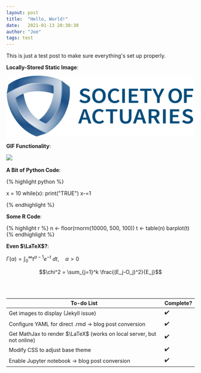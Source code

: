 ```yaml
---
layout: post
title:  "Hello, World!"
date:   2021-01-13 20:30:30
author: "Joe"
tags: test
---
```


This is just a test post to make sure everything's set up properly.

**Locally-Stored Static Image**:

<img src = "/images/soa.jpg" width = "500">

**GIF Functionality**:

![](https://media.giphy.com/media/bAplZhiLAsNnG/source.gif)

**A Bit of Python Code**:

{% highlight python %}

x = 10
while(x):
    print("TRUE")
    x-=1

{% endhighlight %}

**Some R Code**:

{% highlight r %}
n <- floor(rnorm(10000, 500, 100))
t <- table(n)
barplot(t)
{% endhighlight %}

**Even $\LaTeX$?**:

$\Gamma(\alpha) = \int_0^\infty t^{\alpha-1}e^{-t} \ dt, \quad \alpha > 0$

$$\chi^2 = \sum_{j=1}^k \frac{(E_j-O_j)^2}{E_j}$$

<br><br>

| To-do List                                                             | Complete? |
| ---------------------------------------------------------------------- | --------- |
| Get images to display (Jekyll issue)                                   | ✔️        |
| Configure YAML for direct .rmd -> blog post conversion                 | ✔️        |
| Get MathJax to render $\LaTeX$ (works on local server, but not online) | ✔️        |
| Modify CSS to adjust base theme                                        | ✔️        |
| Enable Jupyter notebook -> blog post conversion                        | ✔️        |

